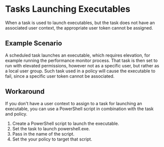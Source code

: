 [title]: # (Launching Executables)
[tags]: # (task)
[priority]: # (6001)
# Tasks Launching Executables

When a task is used to launch executables, but the task does not have an associated user context, the appropriate user token cannot be assigned.

## Example Scenario

A scheduled task launches an executable, which requires elevation, for example running the performance monitor process. That task is then set to run with elevated permissions, however not as a specific user, but rather as a local user group. Such task used in a policy will cause the executable to fail, since a specific user token cannot be associated.

## Workaround

If you don't have a user context to assign to a task for launching an executable, you can use a PowerShell script in combination with the task and policy.

1. Create a PowerShell script to launch the executable.
1. Set the task to launch powershell.exe.
1. Pass in the name of the script.
1. Set the your policy to target that script.
